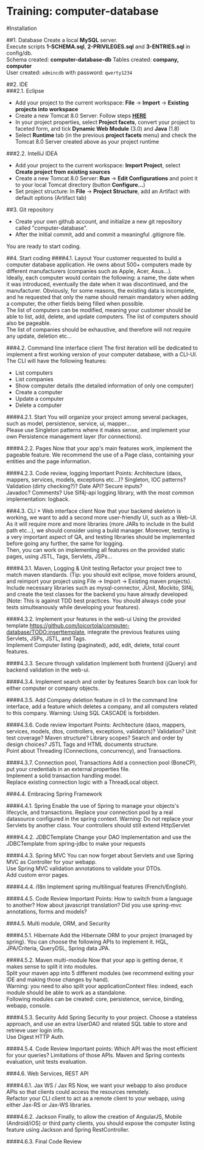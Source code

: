 Training: computer-database    
===========================  

#Installation

##1. Database
Create a local **MySQL** server.  
Execute scripts **1-SCHEMA.sql**, **2-PRIVILEGES.sql** and **3-ENTRIES.sql** in config/db.  
Schema created: **computer-database-db**
Tables created: **company, computer**  
User created: `admincdb`
with password: `qwerty1234`

##2. IDE  
###2.1. Eclipse  
- Add your project to the current workspace: **File** -> **Import** -> **Existing projects into workspace**    
- Create a new Tomcat 8.0 Server: Follow steps **[HERE](http://www.eclipse.org/webtools/jst/components/ws/M4/tutorials/InstallTomcat.html)**
- In your project properties, select **Project facets**, convert your project to faceted form, and tick **Dynamic Web Module** (3.0) and **Java** (1.8)
- Select **Runtime** tab (in the previous **project facets** menu)  and check the Tomcat 8.0 Server created above as your project runtime  

###2.2. IntelliJ IDEA   
- Add your project to the current workspace: **Import Project**, select **Create project from existing sources**
- Create a new Tomcat 8.0 Server: **Run** -> **Edit Configurations** and point it to your local Tomcat directory (button **Configure...**) 
- Set project structure: In **File** -> **Project Structure**, add an Artifact with default options (Artifact tab)  

##3. Git repository
- Create your own github account, and initialize a new git repository called "computer-database".  
- After the initial commit, add and commit a meaningful .gitignore file. 

You are ready to start coding.

##4. Start coding
####4.1. Layout
Your customer requested to build a computer database application. He owns about 500+ computers made by different manufacturers (companies such as Apple, Acer, Asus...).  
Ideally, each computer would contain the following: a name, the date when it was introduced, eventually the date when it was discontinued, and the manufacturer. Obviously, for some reasons, the existing data is incomplete, and he requested that only the name should remain mandatory when adding a computer, the other fields being filled when possible.  
The list of computers can be modified, meaning your customer should be able to list, add, delete, and update computers. The list of computers should also be pageable.  
The list of companies should be exhaustive, and therefore will not require any update, deletion etc...  

###4.2. Command line interface client
The first iteration will be dedicated to implement a first working version of your computer database, with a CLI-UI.  
The CLI will have the following features:

- List computers  
- List companies  
- Show computer details (the detailed information of only one computer)  
- Create a computer  
- Update a computer  
- Delete a computer  

####4.2.1. Start
You will organize your project among several packages, such as model, persistence, service, ui, mapper...  
Please use Singleton patterns where it makes sense, and implement your own Persistence management layer (for connections).

####4.2.2. Pages
Now that your app's main features work, implement the pageable feature. We recommend the use of a Page class, containing your entities and the page information.  

####4.2.3. Code review, logging
Important Points: Architecture (daos, mappers, services, models, exceptions etc...)? Singleton, IOC patterns? Validation (dirty checking?)? Date API? Secure inputs?  
Javadoc? Comments? Use Slf4j-api logging library, with the most common implementation: logback.  

###4.3. CLI + Web interface client
Now that your backend skeleton is working, we want to add a second more user-friendly UI, such as a Web-UI.  
As it will require more and more libraries (more JARs to include in the build path etc...), we should consider using a build manager. Moreover, testing is a very important aspect of QA, and testing libraries should be implemented before going any further, the same for logging.  
Then, you can work on implementing all features on the provided static pages, using JSTL, Tags, Servlets, JSPs...  

####4.3.1. Maven, Logging & Unit testing
Refactor your project tree to match maven standards. (Tip: you should exit eclipse, move folders around, and reimport your project using File -> Import -> Existing maven projects).  
Include necessary libraries such as mysql-connector, JUnit, Mockito, Slf4j, and create the test classes for the backend you have already developed (Note: This is against TDD best practices. You should always code your tests simulteanously while developing your features).

####4.3.2. Implement your features in the web-ui
Using the provided template https://github.com/loicortola/computer-database/TODO:inserttemplate, integrate the previous features using Servlets, JSPs, JSTL, and Tags.  
Implement Computer listing (paginated), add, edit, delete, total count features.  

####4.3.3. Secure through validation
Implement both frontend (jQuery) and backend validation in the web-ui.

####4.3.4. Implement search and order by features
Search box can look for either computer or company objects.

####4.3.5. Add Company deletion feature in cli
In the command line interface, add a feature which deletes a company, and all computers related to this company. Warning: Using SQL CASCADE is forbidden.

####4.3.6. Code review
Important Points: Architecture (daos, mappers, services, models, dtos, controllers, exceptions, validators)? Validation? Unit test coverage? Maven structure? Library scopes? Search and order by design choices? JSTL Tags and HTML documents structure.  
Point about Threading (Connections, concurrency), and Transactions.

####4.3.7. Connection pool, Transactions
Add a connection pool (BoneCP), put your credentials in an external properties file.  
Implement a solid transaction handling model.  
Replace existing connection logic with a ThreadLocal object. 

###4.4. Embracing Spring Framework

####4.4.1. Spring
Enable the use of Spring to manage your objects's lifecycle, and transactions.
Replace your connection pool by a real datasource configured in the spring context.
Warning: Do not replace your Servlets by another class. Your controllers should still extend HttpServlet

####4.4.2. JDBCTemplate
Change your DAO Implementation and use the JDBCTemplate from spring-jdbc to make your requests

####4.4.3. Spring MVC
You can now forget about Servlets and use Spring MVC as Controller for your webapp.  
Use Spring MVC validation annotations to validate your DTOs.  
Add custom error pages.  

####4.4.4. i18n
Implement spring multilingual features (French/English).

####4.4.5. Code Review
Important Points: How to switch from a language to another? How about javascript translation? Did you use spring-mvc annotations, forms and models?

###4.5. Multi module, ORM, and Security

####4.5.1. Hibernate
Add the Hibernate ORM to your project (managed by spring). You can choose the following APIs to implement it. HQL, JPA/Criteria, QueryDSL, Spring data JPA. 

####4.5.2. Maven multi-module
Now that your app is getting dense, it makes sense to split it into modules.  
Split your maven app into 5 different modules (we recommend exiting your IDE and making those changes by hand).  
Warning: you need to also split your applicationContext files: indeed, each module should be able to work as a standalone.  
Following modules can be created: core, persistence, service, binding, webapp, console.

####4.5.3. Security
Add Spring Security to your project. Choose a stateless approach, and use an extra UserDAO and related SQL table to store and retrieve user login info.  
Use Digest HTTP Auth.

####4.5.4. Code Review
Important points: Which API was the most efficient for your queries? Limitations of those APIs.
Maven and Spring contexts evaluation, unit tests evaluation.

###4.6. Web Services, REST API

####4.6.1. Jax WS / Jax RS
Now, we want your webapp to also produce APIs so that clients could access the resources remotely.  
Refactor your CLI client to act as a remote client to your webapp, using either Jax-RS or Jax-WS libraries.

####4.6.2. Jackson
Finally, to allow the creation of AngularJS, Mobile (Android/iOS) or third party clients, you should expose the computer listing feature using Jackson and Spring RestController.

####4.6.3. Final Code Review

